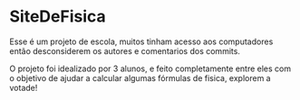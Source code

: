 # SiteDeFisica

Esse é um projeto de escola, muitos tinham acesso aos computadores então desconsiderem os autores e comentarios dos commits.

O projeto foi idealizado por 3 alunos, e feito completamente entre eles com o objetivo de ajudar a calcular algumas fórmulas de fisica, explorem a votade!
